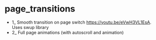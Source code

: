 # page_transitions

* 1_ Smooth transition on page switch <https://youtu.be/eVwH3VL1EsA>. Uses swup library
* 2_ Full page animations (with autoscroll and animation)
